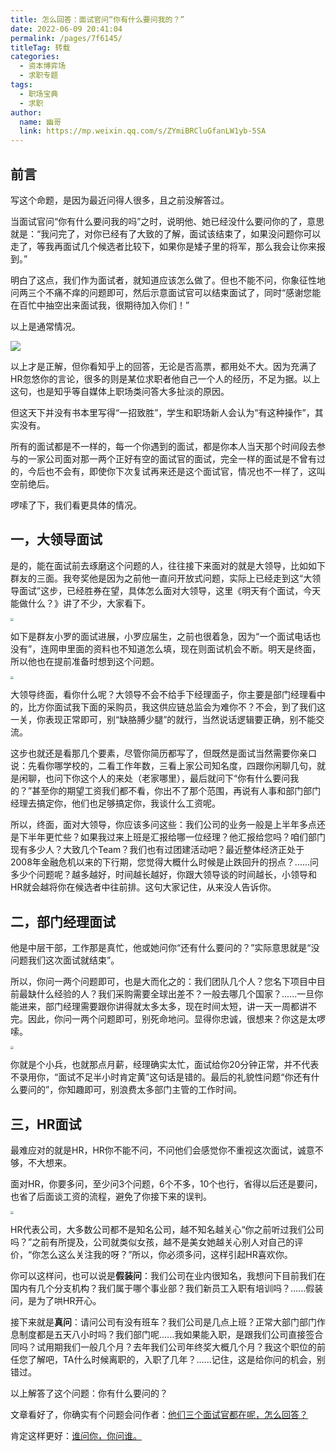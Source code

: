 ```yaml
---
title: 怎么回答：面试官问“你有什么要问我的？”
date: 2022-06-09 20:41:04
permalink: /pages/7f6145/
titleTag: 转载
categories:
  - 资本博弈场
  - 求职专题
tags: 
  - 职场宝典
  - 求职
author: 
  name: 幽哥
  link: https://mp.weixin.qq.com/s/ZYmiBRCluGfanLW1yb-5SA
---
```


## 前言

写这个命题，是因为最近问得人很多，且之前没解答过。

当面试官问“你有什么要问我的吗”之时，说明他、她已经没什么要问你的了，意思就是：“我问完了，对你已经有了大致的了解，面试该结束了，如果没问题你可以走了，等我再面试几个候选者比较下，如果你是矮子里的将军，那么我会让你来报到。”

明白了这点，我们作为面试者，就知道应该怎么做了。但也不能不问，你象征性地问两三个不痛不痒的问题即可，然后示意面试官可以结束面试了，同时“感谢您能在百忙中抽空出来面试我，很期待加入你们！”

以上是通常情况。

![](https://fastly.jsdelivr.net/gh/TommyZeng777/picgo/img/202206092044952.png)

以上才是正解，但你看知乎上的回答，无论是否高票，都用处不大。因为充满了HR忽悠你的言论，很多的则是某位求职者他自己一个人的经历，不足为据。以上这句，也是知乎等自媒体上职场类问答大多扯淡的原因。

但这天下并没有书本里写得“一招致胜”，学生和职场新人会认为“有这种操作”，其实没有。

所有的面试都是不一样的，每一个你遇到的面试，都是你本人当天那个时间段去参与的一家公司面对那一两个正好有空的面试官的面试，完全一样的面试是不曾有过的，今后也不会有，即使你下次复试再来还是这个面试官，情况也不一样了，这叫空前绝后。

啰嗦了下，我们看更具体的情况。



## 一，大领导面试

是的，能在面试前去琢磨这个问题的人，往往接下来面对的就是大领导，比如如下群友的三面。我夸奖他是因为之前他一直问开放式问题，实际上已经走到这“大领导面试”这步，已经胜券在望，具体怎么面对大领导，这里《明天有个面试，今天能做什么？》讲了不少，大家看下。

<img src="https://fastly.jsdelivr.net/gh/TommyZeng777/picgo/img/202206092044017.png" style="zoom: 33%;" />

如下是群友小罗的面试进展，小罗应届生，之前也很着急，因为“一个面试电话也没有”，连网申里面的资料也不知道怎么填，现在则面试机会不断。明天是终面，所以他也在提前准备时想到这个问题。

<img src="https://fastly.jsdelivr.net/gh/TommyZeng777/picgo/img/202206092049614.png" style="zoom:33%;" />

大领导终面，看你什么呢？大领导不会不给手下经理面子，你主要是部门经理看中的，比方你面试我下面的采购员，我这供应链总监会为难你不？不会，到了我们这一关，你表现正常即可，别“缺胳膊少腿”的就行，当然说话逻辑要正确，别不能交流。

这步也就还是看那几个要素，尽管你简历都写了，但既然是面试当然需要你亲口说：先看你哪学校的，二看工作年数，三看上家公司知名度，四跟你闲聊几句，就是闲聊，也问下你这个人的来处（老家哪里），最后就问下“你有什么要问我的？”甚至你的期望工资我们都不看，你出不了那个范围，再说有人事和部门部门经理去搞定你，他们也足够搞定你，我谈什么工资呢。

所以，终面，面对大领导，你应该多问这些：我们公司的业务一般是上半年多点还是下半年更忙些？如果我过来上班是汇报给哪一位经理？他汇报给您吗？咱们部门现有多少人？大致几个Team？我们也有过团建活动吧？最近整体经济正处于2008年金融危机以来的下行期，您觉得大概什么时候是止跌回升的拐点？......问多少个问题呢？越多越好，时间越长越好，你跟大领导谈的时间越长，小领导和HR就会越将你在候选者中往前排。这句大家记住，从来没人告诉你。



## 二，部门经理面试

他是中层干部，工作那是真忙，他或她问你“还有什么要问的？”实际意思就是“没问题我们这次面试就结束”。

所以，你问一两个问题即可，也是大而化之的：我们团队几个人？您名下项目中目前最缺什么经验的人？我们采购需要全球出差不？一般去哪几个国家？......一旦你能进来，部门经理需要跟你讲得就太多太多，现在时间太短，讲一天一周都讲不完。因此，你问一两个问题即可，别死命地问。显得你忠诚，很想来？你这是太啰嗦。

<img src="https://fastly.jsdelivr.net/gh/TommyZeng777/picgo/img/202206100009754.png" style="zoom:33%;" />

你就是个小兵，也就那点月薪，经理确实太忙，面试给你20分钟正常，并不代表不录用你，“面试不足半小时肯定黄”这句话是错的。最后的礼貌性问题“你还有什么要问的”，你知趣即可，别浪费太多部门主管的工作时间。



## 三，HR面试

最难应对的就是HR，HR你不能不问，不问他们会感觉你不重视这次面试，诚意不够，不大想来。

面对HR，你要多问，至少问3个问题，6个不多，10个也行，省得以后还是要问，也省了后面谈工资的流程，避免了你接下来的误判。

<img src="https://fastly.jsdelivr.net/gh/TommyZeng777/picgo/img/202206100009824.png" style="zoom:33%;" />

HR代表公司，大多数公司都不是知名公司，越不知名越关心“你之前听过我们公司吗？”之前有所提及，公司就类似女孩，越不是美女她越关心别人对自己的评价，“你怎么这么关注我的呀？”所以，你必须多问，这样引起HR喜欢你。

你可以这样问，也可以说是**假装问**：我们公司在业内很知名，我想问下目前我们在国内有几个分支机构？我们属于哪个事业部？我们新员工入职有培训吗？......假装问，是为了哄HR开心。

接下来就是**真问**：请问公司有没有班车？我们公司是几点上班？正常大部门部门作息制度都是五天八小时吗？我们部门呢......我如果能入职，是跟我们公司直接签合同吗？试用期我们一般几个月？去年我们公司年终奖大概几个月？我这个职位的前任您了解吧，TA什么时候离职的，入职了几年？......记住，这是给你问的机会，别错过。



以上解答了这个问题：你有什么要问的？

文章看好了，你确实有个问题会问作者：<u>他们三个面试官都在呢，怎么回答？</u>

肯定这样更好：<u>谁问你，你问谁。</u>